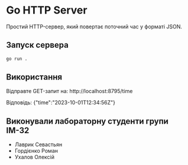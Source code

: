 # Go HTTP Server  

Простий HTTP-сервер, який повертає поточний час у форматі JSON.  

## Запуск сервера  
```bash
go run .
```
## Використання

Відправте GET-запит на: http://localhost:8795/time

Відповідь: {"time":"2023-10-01T12:34:56Z"}

## Виконували лабораторну студенти групи ІМ-32

- Лаврик Севастьян
- Гордієнко Роман
- Ухалов Олексій
